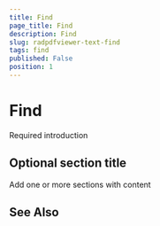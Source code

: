 ```yaml
---
title: Find
page_title: Find
description: Find
slug: radpdfviewer-text-find
tags: find
published: False
position: 1
---
```


# Find



Required introduction

## Optional section title

Add one or more sections with content

## See Also
